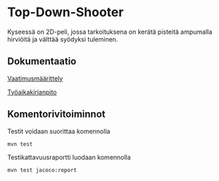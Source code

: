 # Top-Down-Shooter
Kyseessä on 2D-peli, jossa tarkoituksena on kerätä pisteitä ampumalla hirviöitä ja välttää syödyksi tuleminen.

## Dokumentaatio

[Vaatimusmäärittely](https://github.com/chipfrog/ot-harjoitustyo/blob/master/Top-Down-Shooter/dokumentaatio/vaatimusmaarittely.md)

[Työaikakirjanpito](https://github.com/chipfrog/ot-harjoitustyo/blob/master/Top-Down-Shooter/dokumentaatio/tyoaikakirjanpito.md)

## Komentorivitoiminnot
Testit voidaan suorittaa komennolla
```
mvn test
```
Testikattavuusraportti luodaan komennolla
```
mvn test jacoco:report
```
